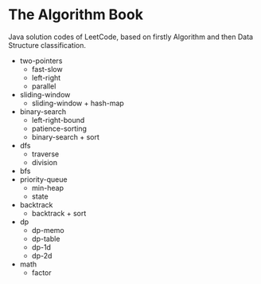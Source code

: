 # The Algorithm Book
Java solution codes of LeetCode, based on firstly Algorithm and then Data Structure classification.

- two-pointers
    - fast-slow
    - left-right
    - parallel
- sliding-window
    - sliding-window + hash-map
- binary-search
    - left-right-bound
    - patience-sorting
    - binary-search + sort
- dfs
    - traverse
    - division
- bfs
- priority-queue
    - min-heap
    - state
- backtrack
    - backtrack + sort
- dp
    - dp-memo
    - dp-table
    - dp-1d
    - dp-2d
- math
    - factor
